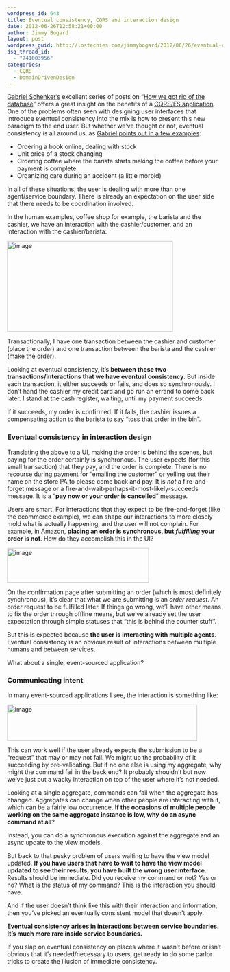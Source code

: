 ```yaml
---
wordpress_id: 643
title: Eventual consistency, CQRS and interaction design
date: 2012-06-26T12:58:21+00:00
author: Jimmy Bogard
layout: post
wordpress_guid: http://lostechies.com/jimmybogard/2012/06/26/eventual-consistency-cqrs-and-interaction-design/
dsq_thread_id:
  - "741003956"
categories:
  - CQRS
  - DomainDrivenDesign
---
```

[Gabriel Schenker’s](http://lostechies.com/gabrielschenker/) excellent series of posts on “[How we got rid of the database](http://lostechies.com/gabrielschenker/2012/06/24/how-we-got-rid-of-the-databasepart-5/)” offers a great insight on the benefits of a [CQRS/ES application](http://cqrs.wordpress.com/). One of the problems often seen with designing user interfaces that introduce eventual consistency into the mix is how to present this new paradigm to the end user. But whether we’ve thought or not, eventual consistency is all around us, as [Gabriel points out in a few examples](http://lostechies.com/gabrielschenker/2012/06/20/how-we-got-rid-of-the-databasepart-4/):

  * Ordering a book online, dealing with stock
  * Unit price of a stock changing
  * Ordering coffee where the barista starts making the coffee before your payment is complete
  * Organizing care during an accident (a little morbid)

In all of these situations, the user is dealing with more than one agent/service boundary. There is already an expectation on the user side that there needs to be coordination involved.

In the human examples, coffee shop for example, the barista and the cashier, we have an interaction with the cashier/customer, and an interaction with the cashier/barista:

[<img style="background-image: none; border-bottom: 0px; border-left: 0px; padding-left: 0px; padding-right: 0px; display: inline; border-top: 0px; border-right: 0px; padding-top: 0px" title="image" border="0" alt="image" src="http://lostechies.com/content/jimmybogard/uploads/2012/06/image_thumb.png" width="387" height="211" />](http://lostechies.com/content/jimmybogard/uploads/2012/06/image.png)

Transactionally, I have one transaction between the cashier and customer (place the order) and one transaction between the barista and the cashier (make the order).

Looking at eventual consistency, it’s **between these two transactions/interactions that we have eventual consistency**. But inside each transaction, it either succeeds or fails, and does so synchronously. I don’t hand the cashier my credit card and go run an errand to come back later. I stand at the cash register, waiting, until my payment succeeds.

If it succeeds, my order is confirmed. If it fails, the cashier issues a compensating action to the barista to say “toss that order in the bin”.

### Eventual consistency in interaction design

Translating the above to a UI, making the order is behind the scenes, but paying for the order certainly is synchronous. The user expects (for this small transaction) that they pay, and the order is complete. There is no recourse during payment for “emailing the customer” or yelling out their name on the store PA to please come back and pay. It is _not_ a fire-and-forget message or a fire-and-wait-perhaps-it-most-likely-succeeds message. It is a “**pay now or your order is cancelled**” message.

Users are smart. For interactions that they expect to be fire-and-forget (like the ecommerce example), we can shape our interactions to more closely mold what is actually happening, and the user will not complain. For example, in Amazon, **placing an order is synchronous, but _fulfilling_ your order is not**. How do they accomplish this in the UI?

[<img style="background-image: none; border-bottom: 0px; border-left: 0px; padding-left: 0px; padding-right: 0px; display: inline; border-top: 0px; border-right: 0px; padding-top: 0px" title="image" border="0" alt="image" src="http://lostechies.com/content/jimmybogard/uploads/2012/06/image_thumb1.png" width="331" height="80" />](http://lostechies.com/content/jimmybogard/uploads/2012/06/image1.png)

On the confirmation page after submitting an order (which is most definitely synchronous), it’s clear that what we are submitting is an _order request_. An order request to be fulfilled later. If things go wrong, we’ll have other means to fix the order through offline means, but we’ve already set the user expectation through simple statuses that “this is behind the counter stuff”.

But this is expected because **the user is interacting with multiple agents**. Eventual consistency is an obvious result of interactions between multiple humans and between services.

What about a single, event-sourced application?

### Communicating intent

In many event-sourced applications I see, the interaction is something like:

[<img style="background-image: none; border-bottom: 0px; border-left: 0px; padding-left: 0px; padding-right: 0px; display: inline; border-top: 0px; border-right: 0px; padding-top: 0px" title="image" border="0" alt="image" src="http://lostechies.com/content/jimmybogard/uploads/2012/06/image_thumb2.png" width="444" height="83" />](http://lostechies.com/content/jimmybogard/uploads/2012/06/image2.png)

This can work well if the user already expects the submission to be a “request” that may or may not fail. We might up the probability of it succeeding by pre-validating. But if no one else is using my aggregate, why might the command fail in the back end? It probably shouldn’t but now we’ve just put a wacky interaction on top of the user where it’s not needed.

Looking at a single aggregate, commands can fail when the aggregate has changed. Aggregates can change when other people are interacting with it, which can be a fairly low occurrence. **If the occasions of multiple people working on the same aggregate instance is low, why do an async command at all**?

Instead, you can do a synchronous execution against the aggregate and an async update to the view models.

But back to that pesky problem of users waiting to have the view model updated. **If you have users that have to wait to have the view model updated to see their results, you have built the wrong user interface.** Results should be immediate. Did you receive my command or not? Yes or no? What is the status of my command? This is the interaction you should have.

And if the user doesn’t think like this with their interaction and information, then you’ve picked an eventually consistent model that doesn’t apply.

**Eventual consistency arises in interactions between service boundaries. It’s much more rare inside service boundaries.**

If you slap on eventual consistency on places where it wasn’t before or isn’t obvious that it’s needed/necessary to users, get ready to do some parlor tricks to create the illusion of immediate consistency.